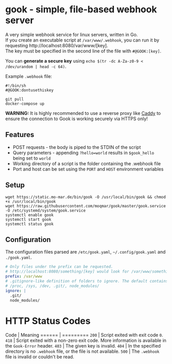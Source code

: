 # gook - simple, file-based webhook server

A very simple webhook service for linux servers, written in Go.  
If you create an executable script at `/var/www/.webhook`, you can run it by requesting http://localhost:8080/var/www/[key].  
The key must be specified in the second line of the file with `#@GOOK:[key]`.

You can **generate a secure key** using `echo $(tr -dc A-Za-z0-9 < /dev/urandom | head -c 64)`.

Example `.webhook` file:
```
#!/bin/sh
#@GOOK:dontusethiskey

git pull
docker-compose up
```

**WARNING:** It is highly recommended to use a reverse proxy like [Caddy](https://caddyserver.com/) to ensure the connection to Gook is working securely via HTTPS only!

## Features

- POST requests - the body is piped to the STDIN of the script
- Query parameters - appending `?hello=world` results in `$gook_hello` being set to `world`
- Working directory of a script is the folder containing the .webhook file
- Port and host can be set using the `PORT` and `HOST` environment variables

## Setup
```
wget https://static.mo-mar.de/bin/gook -O /usr/local/bin/gook && chmod +x /usr/local/bin/gook
wget https://raw.githubusercontent.com/moqmar/gook/master/gook.service -O /etc/systemd/system/gook.service
systemctl enable gook
systemctl start gook
systemctl status gook
```

## Configuration

The configuration files parsed are `/etc/gook.yaml`, `~/.config/gook.yaml` and `./gook.yaml`.

```yaml
# Only files under the prefix can be requested.
# http://localhost:8080/something/[key] would look for /var/www/something/.webhook in this case.
prefix: /var/www
# .gitignore-like definition of folders to ignore. The default contains the following folders:
# /proc, /sys, /dev, .git/, node_modules/
ignore: |
  .git/
  node_modules/
```

# HTTP Status Codes
 Code  |  Meaning
====== | =========
 `200` | Script exited with exit code `0`.
 `418` | Script exited with a non-zero exit code. More information is available in the `Gook-Error` header.
 `403` | The given key is invalid.
 `404` | In the specified directory is no `.webhook` file, or the file is not available.
 `500` | The `.webhook` file is invalid or couldn't be read.
